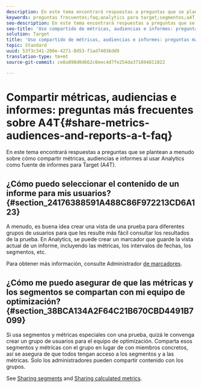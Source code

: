 ```yaml
---
description: En este tema encontrará respuestas a preguntas que se plantean a menudo sobre cómo compartir métricas, audiencias e informes al usar Analytics como fuente de informes para Target (A4T).
keywords: preguntas frecuentes;faq;analytics para target;segmentos;a4T;compartir informes
seo-description: En este tema encontrará respuestas a preguntas que se plantean a menudo sobre cómo compartir métricas, audiencias e informes al usar Analytics como fuente de informes para Target (A4T).
seo-title: 'Uso compartido de métricas, audiencias e informes: preguntas más frecuentes sobre A4T'
solution: Target
title: 'Uso compartido de métricas, audiencias e informes: preguntas más frecuentes sobre A4T'
topic: Standard
uuid: 53f3c341-280e-4271-8d53-f1ad74036dd9
translation-type: tm+mt
source-git-commit: ce8a890d0d662c0eec4d7fe254da371694811822

---
```



# Compartir métricas, audiencias e informes: preguntas más frecuentes sobre A4T{#share-metrics-audiences-and-reports-a-t-faq}

En este tema encontrará respuestas a preguntas que se plantean a menudo sobre cómo compartir métricas, audiencias e informes al usar Analytics como fuente de informes para Target (A4T).

## ¿Cómo puedo seleccionar el contenido de un informe para mis usuarios?{#section_24176388591A488C86F972213CD6A123}

A menudo, es buena idea crear una vista de una prueba para diferentes grupos de usuarios para que les resulte más fácil consultar los resultados de la prueba. En Analytics, se puede crear un marcador que guarde la vista actual de un informe, incluyendo las métricas, los intervalos de fechas, los segmentos, etc.

Para obtener más información, consulte Administrador [de marcadores](https://docs.adobe.com/content/help/en/analytics/analyze/reports-analytics/bookmarks.html).

## ¿Cómo me puedo asegurar de que las métricas y los segmentos se compartan con mi equipo de optimización?{#section_38BCA134A2F64C21B670CBD4491B7099}

Si usa segmentos y métricas especiales con una prueba, quizá le convenga crear un grupo de usuarios para el equipo de optimización. Comparta esos segmentos y métricas con el grupo en lugar de con miembros concretos, así se asegura de que todos tengan acceso a los segmentos y a las métricas. Solo los administradores pueden compartir contenido con los grupos.

See [Sharing segments](https://docs.adobe.com/content/help/en/analytics/components/segmentation/segmentation-workflow/t-seg-share.html) and [Sharing calculated metrics](https://docs.adobe.com/content/help/en/analytics/components/calculated-metrics/calcmetric-workflow/cm-sharing.html).
